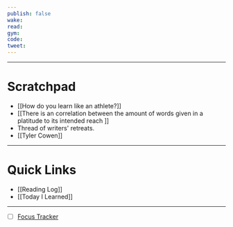```yaml
---
publish: false
wake:
read:
gym:
code:
tweet:
---
```

***
# Scratchpad
- [[How do you learn like an athlete?]]
- [[There is an correlation between the amount of words given in a platitude to its intended reach ]]
- Thread of writers' retreats. 
- [[Tyler Cowen]]



---
# Quick Links
- [[Reading Log]]
- [[Today I Learned]]
***
- [ ] [Focus Tracker](https://docs.google.com/spreadsheets/d/18ZL9CSRxE2z7pTKcaPGe3749GMO9Ov2UjVsRMQqShBk/edit#gid=696776801)